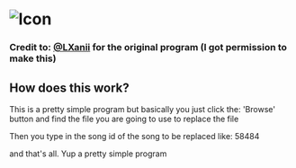 # ![Icon](https://i.imgur.com/G81NLyz.png)
### Credit to: [@LXanii](https://www.github.com/LXanii) for the original program (I got permission to make this)

## How does this work?
This is a pretty simple program but basically you just click the: 'Browse' button and find the file you are going to use to replace the file

Then you type in the song id of the song to be replaced like: 58484

and that's all. Yup a pretty simple program
